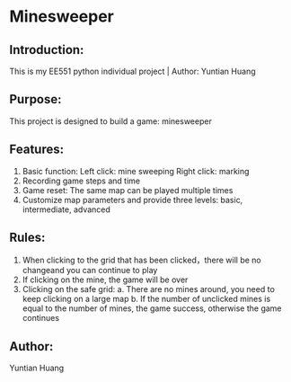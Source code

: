 # Minesweeper

## Introduction:
This is my EE551 python individual project | Author: Yuntian Huang
## Purpose:
This project is designed to build a game: minesweeper
## Features:
1.	Basic function: Left click: mine sweeping 
             Right click: marking
2.	Recording game steps and time
3.	Game reset: The same map can be played multiple times
4.	Customize map parameters and provide three levels: basic, intermediate, advanced 
## Rules:
1.  When clicking to the grid that has been clicked，there will be no changeand you can continue to play
2.  If clicking on the mine, the game will be over
3.  Clicking on the safe grid:
    a. There are no mines around, you need to keep clicking on a large map
    b. If the number of unclicked mines is equal to the number of mines, the game success, otherwise the game continues
## Author:
Yuntian Huang
